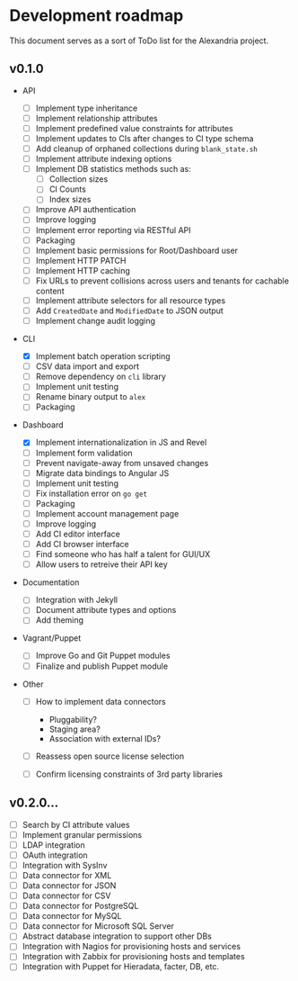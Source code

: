 # Development roadmap

This document serves as a sort of ToDo list for the Alexandria project.

## v0.1.0

* API

  - [ ] Implement type inheritance
  - [ ] Implement relationship attributes
  - [ ] Implement predefined value constraints for attributes
  - [ ] Implement updates to CIs after changes to CI type schema
  - [ ] Add cleanup of orphaned collections during `blank_state.sh`
  - [ ] Implement attribute indexing options
  - [ ] Implement DB statistics methods such as:
    - [ ] Collection sizes
    - [ ] CI Counts
    - [ ] Index sizes
  - [ ] Improve API authentication
  - [ ] Improve logging
  - [ ] Implement error reporting via RESTful API
  - [ ] Packaging
  - [ ] Implement basic permissions for Root/Dashboard user
  - [ ] Implement HTTP PATCH
  - [ ] Implement HTTP caching
  - [ ] Fix URLs to prevent collisions across users and tenants for cachable
        content
  - [ ] Implement attribute selectors for all resource types
  - [ ] Add `CreatedDate` and `ModifiedDate` to JSON output
  - [ ] Implement change audit logging

* CLI

  - [x] Implement batch operation scripting
  - [ ] CSV data import and export
  - [ ] Remove dependency on `cli` library
  - [ ] Implement unit testing
  - [ ] Rename binary output to `alex`
  - [ ] Packaging

* Dashboard

  - [x] Implement internationalization in JS and Revel
  - [ ] Implement form validation
  - [ ] Prevent navigate-away from unsaved changes
  - [ ] Migrate data bindings to Angular JS
  - [ ] Implement unit testing
  - [ ] Fix installation error on `go get`
  - [ ] Packaging
  - [ ] Implement account management page
  - [ ] Improve logging
  - [ ] Add CI editor interface
  - [ ] Add CI browser interface
  - [ ] Find someone who has half a talent for GUI/UX
  - [ ] Allow users to retreive their API key

* Documentation

  - [ ] Integration with Jekyll
  - [ ] Document attribute types and options
  - [ ] Add theming

* Vagrant/Puppet

  - [ ] Improve Go and Git Puppet modules
  - [ ] Finalize and publish Puppet module

* Other

  - [ ] How to implement data connectors
    
    * Pluggability?
    * Staging area?
    * Association with external IDs?

  - [ ] Reassess open source license selection
  - [ ] Confirm licensing constraints of 3rd party libraries

## v0.2.0...

- [ ] Search by CI attribute values
- [ ] Implement granular permissions
- [ ] LDAP integration
- [ ] OAuth integration
- [ ] Integration with SysInv
- [ ] Data connector for XML
- [ ] Data connector for JSON
- [ ] Data connector for CSV
- [ ] Data connector for PostgreSQL
- [ ] Data connector for MySQL
- [ ] Data connector for Microsoft SQL Server
- [ ] Abstract database integration to support other DBs
- [ ] Integration with Nagios for provisioning hosts and services
- [ ] Integration with Zabbix for provisioning hosts and templates
- [ ] Integration with Puppet for Hieradata, facter, DB, etc.
